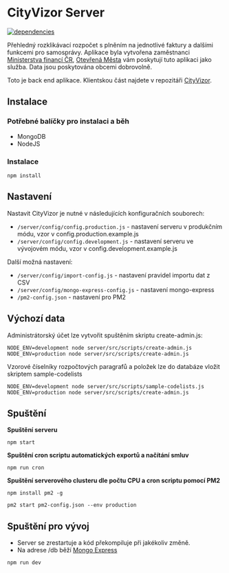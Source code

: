 # CityVizor Server

[![dependencies](https://david-dm.org/otevrena-data-mfcr/CityVizor-server.svg)](https://david-dm.org/otevrena-data-mfcr/CityVizor-server)

Přehledný rozklikávací rozpočet s plněním na jednotlivé faktury a dalšími funkcemi pro samosprávy. Aplikace byla vytvořena zaměstnanci [Ministerstva financí ČR](http://www.mfcr.cz), [Otevřená Města](http://www.otevrenamesta.cz/) vám poskytují tuto aplikaci jako služba. Data jsou poskytována obcemi dobrovolně.

Toto je back end aplikace. Klientskou část najdete v repozitáři [CityVizor](https://github.com/otevrena-data-mfcr/CityVizor).

## Instalace

### Potřebné balíčky pro instalaci a běh

- MongoDB
- NodeJS

### Instalace

```
npm install
```

## Nastavení

Nastavit CityVizor je nutné v následujících konfiguračních souborech:

- ```/server/config/config.production.js``` - nastavení serveru v produkčním módu, vzor v config.production.example.js
- ```/server/config/config.development.js``` - nastavení serveru ve vývojovém módu, vzor v config.development.example.js

Další možná nastavení:

- ```/server/config/import-config.js``` - nastavení pravidel importu dat z CSV
- ```/server/config/mongo-express-config.js``` - nastavení mongo-express
- ```/pm2-config.json``` - nastavení pro PM2

## Výchozí data

Administrátorský účet lze vytvořit spuštěním skriptu create-admin.js:
```
NODE_ENV=development node server/src/scripts/create-admin.js
NODE_ENV=production node server/src/scripts/create-admin.js
```

Vzorové číselníky rozpočtových paragrafů a položek lze do databáze vložit skriptem sample-codelists
```
NODE_ENV=development node server/src/scripts/sample-codelists.js
NODE_ENV=production node server/src/scripts/create-admin.js
```

## Spuštění

**Spuštění serveru**

```
npm start
```

**Spuštění cron scriptu automatických exportů a načítání smluv**

```
npm run cron
```

**Spuštění serverového clusteru dle počtu CPU a cron scriptu pomocí PM2**

```
npm install pm2 -g

pm2 start pm2-config.json --env production
```

## Spuštění pro vývoj

- Server se zrestartuje a kód překompiluje při jakékoliv změně.
- Na adrese /db běží [Mongo Express](https://github.com/mongo-express/mongo-express)

```
npm run dev
```
